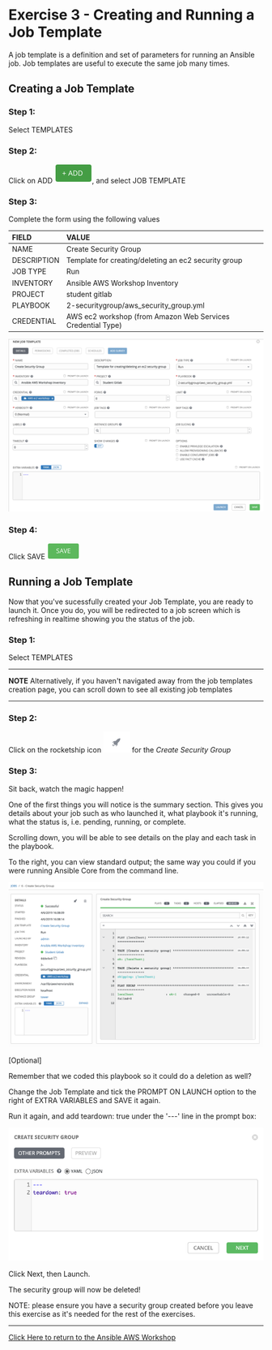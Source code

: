 # Exercise 3 - Creating and Running a Job Template

A job template is a definition and set of parameters for running an Ansible job. Job templates are useful to execute the same job many times.


## Creating a Job Template

### Step 1:

Select TEMPLATES

### Step 2:

Click on ADD ![Add button](at_add.png), and select JOB TEMPLATE

### Step 3:

Complete the form using the following values

| FIELD | VALUE |
| :--- | :--- |
| NAME | Create Security Group |
| DESCRIPTION | Template for creating/deleting an ec2 security group |
| JOB TYPE | Run |
| INVENTORY | Ansible AWS Workshop Inventory |
| PROJECT | student gitlab |
| PLAYBOOK | 2-securitygroup/aws_security_group.yml |
| CREDENTIAL | AWS ec2 workshop (from Amazon Web Services Credential Type) |

![Job Template Form](aws-tower-sg-jt.png)

### Step 4:

Click SAVE ![Save button](at_save.png)


## Running a Job Template

Now that you've sucessfully created your Job Template, you are ready to launch it.
Once you do, you will be redirected to a job screen which is refreshing in realtime
showing you the status of the job.


### Step 1:

Select TEMPLATES

---
**NOTE**
Alternatively, if you haven't navigated away from the job templates creation page, you can scroll down to see all existing job templates

---

### Step 2:

Click on the rocketship icon ![Launch button](at_launch_icon.png) for the *Create Security Group*

### Step 3:

Sit back, watch the magic happen!

One of the first things you will notice is the summary section.  This gives you details about your job such as who launched it, what playbook it's running, what the status is, i.e. pending, running, or complete.

Scrolling down, you will be able to see details on the play and each task in the playbook.

To the right, you can view standard output; the same way you could if you were running Ansible Core from the command line.

![Job Template Output](aws-tower-sg-job-output.png)


[Optional]

Remember that we coded this playbook so it could do a deletion as well?

Change the Job Template and tick the PROMPT ON LAUNCH option to the right of EXTRA VARIABLES and SAVE it again.

Run it again, and add teardown: true under the '---' line in the prompt box:

![Job Template Extra Vars](aws-tower-jt-extra-vars.png)

Click Next, then Launch.

The security group will now be deleted!

NOTE: please ensure you have a security group created before you leave this exercise as it's needed for the rest of the exercises.

---

[Click Here to return to the Ansible AWS Workshop](../../README.md)
